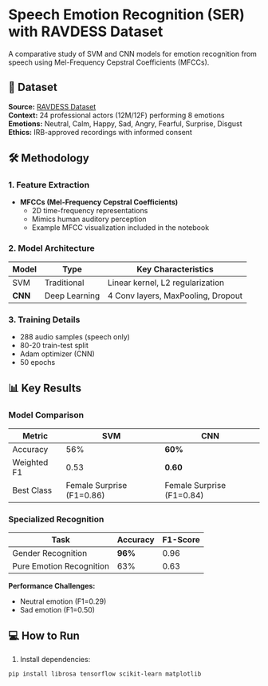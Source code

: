 # Speech Emotion Recognition (SER) with RAVDESS Dataset

A comparative study of SVM and CNN models for emotion recognition from speech using Mel-Frequency Cepstral Coefficients (MFCCs).

## 📁 Dataset
**Source:** [RAVDESS Dataset](https://doi.org/10.1371/journal.pone.0196391)  
**Context:** 24 professional actors (12M/12F) performing 8 emotions  
**Emotions:** Neutral, Calm, Happy, Sad, Angry, Fearful, Surprise, Disgust  
**Ethics:** IRB-approved recordings with informed consent

## 🛠️ Methodology
### 1. Feature Extraction
- **MFCCs (Mel-Frequency Cepstral Coefficients)**
  - 2D time-frequency representations
  - Mimics human auditory perception
  - Example MFCC visualization included in the notebook

### 2. Model Architecture
| Model | Type | Key Characteristics |
|-------|------|---------------------|
| SVM | Traditional | Linear kernel, L2 regularization |
| **CNN** | Deep Learning | 4 Conv layers, MaxPooling, Dropout |

### 3. Training Details
- 288 audio samples (speech only)
- 80-20 train-test split
- Adam optimizer (CNN)
- 50 epochs

## 📊 Key Results
### Model Comparison
| Metric | SVM | CNN |
|--------|-----|-----|
| Accuracy | 56% | **60%** |
| Weighted F1 | 0.53 | **0.60** |
| Best Class | Female Surprise (F1=0.86) | Female Surprise (F1=0.84) |

### Specialized Recognition
| Task | Accuracy | F1-Score |
|------|----------|----------|
| Gender Recognition | **96%** | 0.96 |
| Pure Emotion Recognition | 63% | 0.63 |

**Performance Challenges:**
- Neutral emotion (F1=0.29)
- Sad emotion (F1=0.50)

## 💻 How to Run
1. Install dependencies:
```bash
pip install librosa tensorflow scikit-learn matplotlib